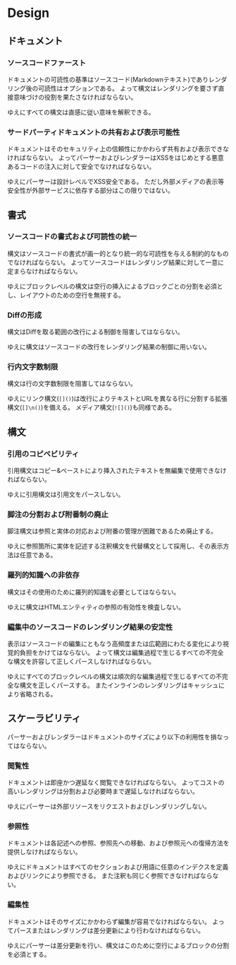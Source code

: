 # Design

## ドキュメント

### ソースコードファースト

ドキュメントの可読性の基準はソースコード(Markdownテキスト)でありレンダリング後の可読性はオプションである。
よって構文はレンダリングを要さず直接意味づけの役割を果たさなければならない。

ゆえにすべての構文は直感に従い意味を解釈できる。

### サードパーティドキュメントの共有および表示可能性

ドキュメントはそのセキュリティ上の信頼性にかかわらず共有および表示できなければならない。
よってパーサーおよびレンダラーはXSSをはじめとする悪意あるコードの注入に対して安全でなければならない。

ゆえにパーサーは設計レベルでXSS安全である。
ただし外部メディアの表示等安全性が外部サービスに依存する部分はこの限りではない。

## 書式

### ソースコードの書式および可読性の統一

構文はソースコードの書式が画一的となり統一的な可読性を与える制約的なものでなければならない。
よってソースコードはレンダリング結果に対して一意に定まらなければならない。

ゆえにブロックレベルの構文は空行の挿入によるブロックごとの分割を必須とし、レイアウトのための空行を無視する。

### Diffの形成

構文はDiffを取る範囲の改行による制御を阻害してはならない。

ゆえに構文はソースコードの改行をレンダリング結果の制御に用いない。

### 行内文字数制限

構文は行の文字数制限を阻害してはならない。

ゆえにリンク構文(`[]()`)は改行によりテキストとURLを異なる行に分割する拡張構文(`[]\n()`)を備える。
メディア構文(`![]()`)も同様である。

## 構文

### 引用のコピペビリティ

引用構文はコピー&ペーストにより挿入されたテキストを無編集で使用できなければならない。

ゆえに引用構文は引用文をパースしない。

### 脚注の分割および附番制の廃止

脚注構文は参照と実体の対応および附番の管理が困難であるため廃止する。

ゆえに参照箇所に実体を記述する注釈構文を代替構文として採用し、その表示方法は任意である。

### 羅列的知識への非依存

構文はその使用のために羅列的知識を必要としてはならない。

ゆえに構文はHTMLエンティティの参照の有効性を検査しない。

### 編集中のソースコードのレンダリング結果の安定性

表示はソースコードの編集にともなう高頻度または広範囲にわたる変化により視覚的負担をかけてはならない。
よって構文は編集過程で生じるすべての不完全な構文を許容して正しくパースしなければならない。

ゆえにすべてのブロックレベルの構文は順次的な編集過程で生じるすべての不完全な構文を正しくパースする。
またインラインのレンダリングはキャッシュにより省略される。

## スケーラビリティ

パーサーおよびレンダラーはドキュメントのサイズにより以下の利用性を損なってはならない。

### 閲覧性

ドキュメントは即座かつ遅延なく閲覧できなければならない。
よってコストの高いレンダリングは分割および必要時まで遅延しなければならない。

ゆえにパーサーは外部リソースをリクエストおよびレンダリングしない。

### 参照性

ドキュメントは各記述への参照、参照先への移動、および参照元への復帰方法を提供しなければならない。

ゆえにドキュメントはすべてのセクションおよび用語に任意のインデクスを定義およびリンクにより参照できる。
また注釈も同じく参照できなければならない。

### 編集性

ドキュメントはそのサイズにかかわらず編集が容易でなければならない。
よってパースまたはレンダリングは差分更新により行わなければならない。

ゆえにパーサーは差分更新を行い、構文はこのために空行によるブロックの分割を必須とする。
